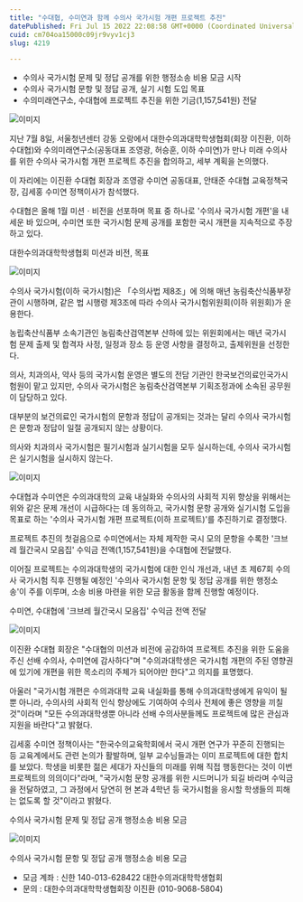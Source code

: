 ```yaml
---
title: "수대협, 수미연과 함께 수의사 국가시험 개편 프로젝트 추진"
datePublished: Fri Jul 15 2022 22:08:58 GMT+0000 (Coordinated Universal Time)
cuid: cm704oa15000c09jr9vyv1cj3
slug: 4219

---
```



- 수의사 국가시험 문제 및 정답 공개를 위한 행정소송 비용 모금 시작
- 수의사 국가시험 문항 및 정답 공개, 실기 시험 도입 목표
- 수의미래연구소, 수대협에 프로젝트 추진을 위한 기금(1,157,541원) 전달

![이미지](https://cdn.hashnode.com/res/hashnode/image/upload/v1739256929203/c4560b95-9782-4a1f-b22c-0cd5fdb86c40.png)

지난 7월 8일, 서울청년센터 강동 오랑에서 대한수의과대학학생협회(회장 이진환, 이하 수대협)와 수의미래연구소(공동대표 조영광, 허승훈, 이하 수미연)가 만나 미래 수의사를 위한 수의사 국가시험 개편 프로젝트 추진을 합의하고, 세부 계획을 논의했다.

이 자리에는 이진환 수대협 회장과 조영광 수미연 공동대표, 안태준 수대협 교육정책국장, 김세홍 수미연 정책이사가 참석했다.

수대협은 올해 1월 미션ㆍ비전을 선포하며 목표 중 하나로 '수의사 국가시험 개편'을 내세운 바 있으며, 수미연 또한 국가시험 문제 공개를 포함한 국시 개편을 지속적으로 주장하고 있다.

대한수의과대학학생협회 미션과 비전, 목표

![이미지](https://cdn.hashnode.com/res/hashnode/image/upload/v1739256930830/f0558e30-11a9-4fd8-877e-2a7ae722b5d2.png)

수의사 국가시험(이하 국가시험)은 「수의사법 제8조」에 의해 매년 농림축산식품부장관이 시행하며, 같은 법 시행령 제3조에 따라 수의사 국가시험위원회(이하 위원회)가 운용한다.

농립축산식품부 소속기관인 농림축산검역본부 산하에 있는 위원회에서는 매년 국가시험 문제 출제 및 합격자 사정, 일정과 장소 등 운영 사항을 결정하고, 출제위원을 선정한다.

의사, 치과의사, 약사 등의 국가시험 운영은 별도의 전담 기관인 한국보건의료인국가시험원이 맡고 있지만, 수의사 국가시험은 농림축산검역본부 기획조정과에 소속된 공무원이 담당하고 있다.

대부분의 보건의료인 국가시험의 문항과 정답이 공개되는 것과는 달리 수의사 국가시험은 문항과 정답이 일절 공개되지 않는 상황이다.

의사와 치과의사 국가시험은 필기시험과 실기시험을 모두 실시하는데, 수의사 국가시험은 실기시험을 실시하지 않는다.

![이미지](https://cdn.hashnode.com/res/hashnode/image/upload/v1739256932325/52499738-44d7-419c-b587-4fa8332981e9.png)

수대협과 수미연은 수의과대학의 교육 내실화와 수의사의 사회적 지위 향상을 위해서는 위와 같은 문제 개선이 시급하다는 데 동의하고, 국가시험 문항 공개와 실기시험 도입을 목표로 하는 '수의사 국가시험 개편 프로젝트(이하 프로젝트)'를 추진하기로 결정했다.

프로젝트 추진의 첫걸음으로 수미연에서는 자체 제작한 국시 모의 문항을 수록한 '크브레 월간국시 모음집' 수익금 전액(1,157,541원)을 수대협에 전달했다.

이어질 프로젝트는 수의과대학생의 국가시험에 대한 인식 개선과, 내년 초 제67회 수의사 국가시험 직후 진행될 예정인 '수의사 국가시험 문항 및 정답 공개를 위한 행정소송'이 주를 이루며, 소송 비용 마련을 위한 모금 활동을 함께 진행할 예정이다.

수미연, 수대협에 '크브레 월간국시 모음집' 수익금 전액 전달

![이미지](https://cdn.hashnode.com/res/hashnode/image/upload/v1739256934445/420fd83c-08b1-4a23-89b1-79f7e6d42fa9.png)

이진환 수대협 회장은 "수대협의 미션과 비전에 공감하여 프로젝트 추진을 위한 도움을 주신 선배 수의사, 수미연에 감사하다"며 "수의과대학생은 국가시험 개편의 주된 영향권에 있기에 개편을 위한 목소리의 주체가 되어야만 한다"고 의지를 표명했다.

아울러 "국가시험 개편은 수의과대학 교육 내실화를 통해 수의과대학생에게 유익이 될 뿐 아니라, 수의사의 사회적 인식 향상에도 기여하여 수의사 전체에 좋은 영향을 끼칠 것"이라며 "모든 수의과대학생뿐 아니라 선배 수의사분들께도 프로젝트에 많은 관심과 지원을 바란다"고 밝혔다.

김세홍 수미연 정책이사는 "한국수의교육학회에서 국시 개편 연구가 꾸준히 진행되는 등 교육계에서도 관련 논의가 활발하며, 일부 교수님들과는 이미 프로젝트에 대한 합치를 보았다. 학생을 비롯한 젊은 세대가 자신들의 미래를 위해 직접 행동한다는 것이 이번 프로젝트의 의의이다"라며, "국가시험 문항 공개를 위한 시드머니가 되길 바라며 수익금을 전달하였고, 그 과정에서 당연히 현 본과 4학년 등 국가시험을 응시할 학생들의 피해는 없도록 할 것"이라고 밝혔다.

수의사 국가시험 문제 및 정답 공개 행정소송 비용 모금

![이미지](https://cdn.hashnode.com/res/hashnode/image/upload/v1739256936436/0a3a5aff-0937-4e80-9813-427609a8d7d4.png)

수의사 국가시험 문항 및 정답 공개 행정소송 비용 모금

- 모금 계좌 : 신한 140-013-628422 대한수의과대학학생협회
- 문의 : 대한수의과대학학생협회장 이진환 (010-9068-5804)